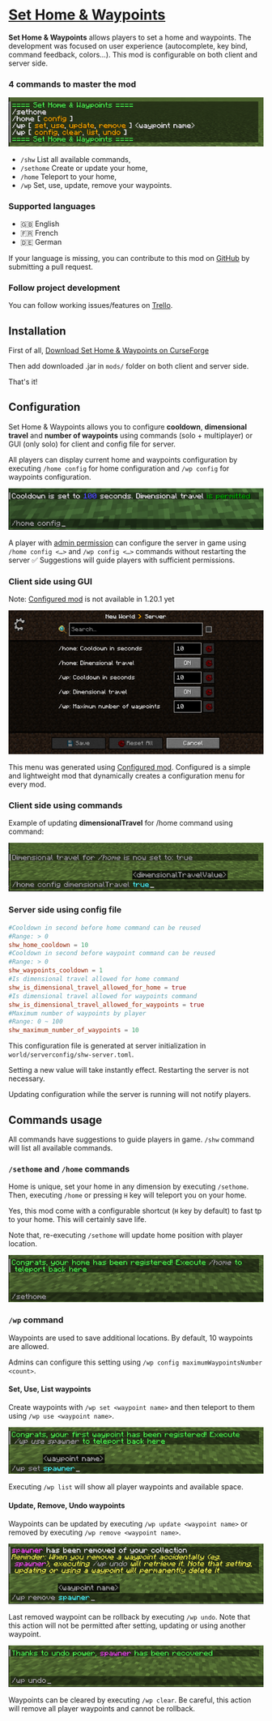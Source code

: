 # [Set Home & Waypoints](https://www.curseforge.com/minecraft/mc-mods/set-home-waypoints)

**Set Home & Waypoints** allows players to set a home and waypoints. The development was focused on user experience
(autocomplete, key bind, command feedback, colors…). This mod is configurable on both client and server side.

### 4 commands to master the mod

![commands-shw.png](images/commands-shw.png)

* `/shw` List all available commands,
* `/sethome` Create or update your home,
* `/home` Teleport to your home,
* `/wp` Set, use, update, remove your waypoints.

### Supported languages

* 🇬🇧 English
* 🇫🇷 French
* 🇩🇪 German

If your language is missing, you can contribute to this mod on
[GitHub](https://github.com/htachoires/Set-Home-Waypoints) by submitting a pull request.

### Follow project development

You can follow working issues/features on [Trello](https://trello.com/b/BRAy1ouk/set-home-waypoints).

## Installation

First of
all, [Download Set Home & Waypoints on CurseForge](https://www.curseforge.com/minecraft/mc-mods/set-home-waypoints)

Then add downloaded .jar in `mods/` folder on both client and server side.

That's it!

## Configuration

Set Home & Waypoints allows you to configure **cooldown**, **dimensional travel** and **number of waypoints** using
commands (solo + multiplayer) or GUI (only solo) for client and config file for server.

All players can display current home and waypoints configuration by executing `/home config` for home configuration
and `/wp config` for waypoints configuration.

![commands-home-config](images/commands-home-config.png)

A player with [admin permission](https://minecraft.fandom.com/wiki/Permission_level) can configure the server
in game using `/home config <…>` and `/wp config <…>` commands without restarting the server ✅ Suggestions will guide
players with sufficient permissions.

### Client side using GUI

Note: [Configured mod](https://www.curseforge.com/minecraft/mc-mods/configured) is not available in 1.20.1 yet 

![configuration-client-side-using-gui](images/configuration-client-side-using-gui.png)

This menu was generated using [Configured mod](https://www.curseforge.com/minecraft/mc-mods/configured). Configured is a
simple and lightweight mod that dynamically creates a configuration menu for every mod.

### Client side using commands

Example of updating **dimensionalTravel** for /home command using command:

![configuration-client-side-using-command.png](images/configuration-client-side-using-command.png)

### Server side using config file

```toml
#Cooldown in second before home command can be reused
#Range: > 0
shw_home_cooldown = 10
#Cooldown in second before waypoint command can be reused
#Range: > 0
shw_waypoints_cooldown = 1
#Is dimensional travel allowed for home command
shw_is_dimensional_travel_allowed_for_home = true
#Is dimensional travel allowed for waypoints command
shw_is_dimensional_travel_allowed_for_waypoints = true
#Maximum number of waypoints by player
#Range: 0 ~ 100
shw_maximum_number_of_waypoints = 10
```

This configuration file is generated at server initialization in `world/serverconfig/shw-server.toml`.

Setting a new value will take instantly effect. Restarting the server is not necessary.

Updating configuration while the server is running will not notify players.

## Commands usage

All commands have suggestions to guide players in game. `/shw` command will list all available commands.

### `/sethome` and `/home` commands

Home is unique, set your home in any dimension by executing `/sethome`. Then, executing `/home` or pressing `H` key will
teleport you on your home.

Yes, this mod come with a configurable shortcut (`H` key by default) to fast tp to your home. This will certainly save
life.

Note that, re-executing `/sethome` will update home position with player location.

![commands-sethome](images/commands-sethome.png)

### `/wp` command

Waypoints are used to save additional locations. By default, 10 waypoints are allowed.

Admins can configure this setting using `/wp config maximumWaypointsNumber <count>`.

#### Set, Use, List waypoints

Create waypoints with `/wp set <waypoint name>` and then teleport to them using `/wp use <waypoint name>`.

![commands-wp-use](images/commands-wp-use.png)

Executing `/wp list` will show all player waypoints and available space.

#### Update, Remove, Undo waypoints

Waypoints can be updated by executing `/wp update <waypoint name>` or removed by
executing `/wp remove <waypoint name>`.

![commands-wp-remove](images/commands-wp-remove.png)

Last removed waypoint can be rollback by executing `/wp undo`. Note that this action will not be permitted after
setting, updating or using another waypoint.

![commands-wp-undo](images/commands-wp-undo.png)

Waypoints can be cleared by executing `/wp clear`. Be careful, this action will remove all player waypoints and cannot be rollback.
